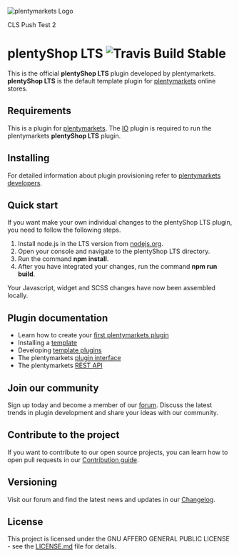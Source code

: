 ![plentymarkets Logo](http://www.plentymarkets.eu/layout/pm/images/logo/plentymarkets-logo.jpg)

CLS Push Test 2

# plentyShop LTS ![Travis Build Stable](https://img.shields.io/travis/plentymarkets/plugin-ceres/stable?label=build)

This is the official **plentyShop LTS** plugin developed by plentymarkets. **plentyShop LTS** is the default template plugin for [plentymarkets](https://www.plentymarkets.eu/tour/) online stores.

## Requirements

This is a plugin for [plentymarkets](https://www.plentymarkets.com). The [IO](https://github.com/plentymarkets/plugin-io) plugin is required to run the plentymarkets **plentyShop LTS** plugin.

## Installing

For detailed information about plugin provisioning refer to [plentymarkets developers](https://developers.plentymarkets.com/dev-doc/basics#plugin-provisioning).

## Quick start

If you want make your own individual changes to the plentyShop LTS plugin, you need to follow the following steps.

1. Install node.js in the LTS version from [nodejs.org](https://nodejs.org/en/).
2. Open your console and navigate to the plentyShop LTS directory.
3. Run the command **npm install**.
4. After you have integrated your changes, run the command **npm run build**.

Your Javascript, widget and SCSS changes have now been assembled locally. 

## Plugin documentation

- Learn how to create your [first plentymarkets plugin](https://developers.plentymarkets.com/tutorials/helloworld)
- Installing a [template](https://developers.plentymarkets.com/tutorials/design)
- Developing [template plugins](https://developers.plentymarkets.com/dev-doc/template-plugins)
- The plentymarkets [plugin interface](https://developers.plentymarkets.com/dev-doc/basics#introduction-interface)
- The plentymarkets [REST API](https://developers.plentymarkets.com/rest-doc/introduction)

## Join our community

Sign up today and become a member of our [forum](https://forum.plentymarkets.com/c/plugin-entwicklung). Discuss the latest trends in plugin development and share your ideas with our community.

## Contribute to the project 

If you want to contribute to our open source projects, you can learn how to open pull requests in our [Contribution guide](https://github.com/plentymarkets/plugin-ceres/blob/stable/contributionGuide.md).

## Versioning

Visit our forum and find the latest news and updates in our [Changelog](https://forum.plentymarkets.com/c/changelog?order=created).

## License

This project is licensed under the GNU AFFERO GENERAL PUBLIC LICENSE - see the [LICENSE.md](/LICENSE.md) file for details.
